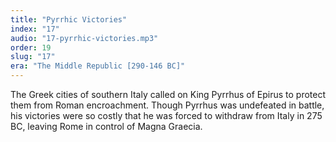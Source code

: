 ```yaml
---
title: "Pyrrhic Victories"
index: "17"
audio: "17-pyrrhic-victories.mp3"
order: 19
slug: "17"
era: "The Middle Republic [290-146 BC]"
---
```


The Greek cities of southern Italy called on King Pyrrhus of Epirus to protect them from Roman encroachment. Though Pyrrhus was undefeated in battle, his victories were so costly that he was forced to withdraw from Italy in 275 BC, leaving Rome in control of Magna Graecia.


